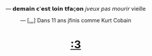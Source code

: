 <p align = "center" >— 𝗱𝗲𝗺𝗮𝗶𝗻 𝗰'𝗲𝘀𝘁 𝗹𝗼𝗶𝗻 𝘁𝗳𝗮ç𝗼𝗻
𝘫𝘷𝘦𝘶𝘹 𝘱𝘢𝘴 𝘮𝘰𝘶𝘳𝘪𝘳 vieille </p>

<p align = "center" > — <a href=https://genius.com/31026178>[...]</a> Dans 11 ans jfinis comme Kurt Cobain </p>



<h1 align = "center" ><a href=https://sw6.elbenwald.de/thumbnail/d0/e7/4d/1721947689/E1082846_6_1920x1920.jpg>:3</a> </h1>
